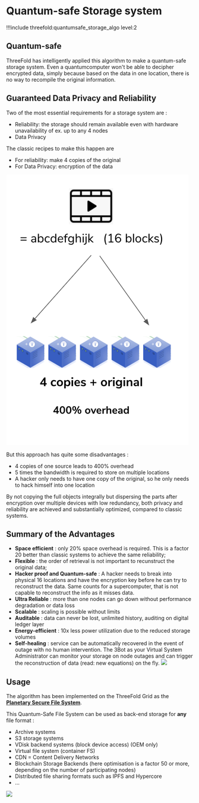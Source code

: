 # Quantum-safe Storage system

!!!include threefold:quantumsafe_storage_algo level:2

## Quantum-safe 

ThreeFold has intelligently applied this algorithm to make a quantum-safe storage system. Even a quantumcomputer won't be able to decipher encrypted data, simply because based on the data in one location, there is no way to recompile the original information. 

## Guaranteed Data Privacy and Reliability 

Two of the most essential requirements for a storage system are : 
- Reliability: the storage should remain available even with hardware unavailability of ex. up to any 4 nodes
- Data Privacy

The classic recipes to make this happen are
- For reliability: make 4 copies of the original
- For Data Privacy: encryption of the data

![](img/archi_storage_oldschool.png)

But this approach has quite some disadvantages :
- 4 copies of one source leads to 400% overhead 
- 5 times the bandwidth is required to store on multiple locations
- A hacker only needs to have one copy of the original, so he only needs to hack himself into one location

By not copying the full objects integrally but dispersing the parts after encryption over multiple devices with low redundancy, both privacy and reliability are achieved and substantially optimized, compared to classic systems.  

## Summary of the Advantages

- **Space efficient** : only 20% space overhead is required. This is a factor 20 better than classic systems to achieve the same reliability; 
- **Flexible** : the order of retrieval is not important to recunstruct the original data;
- **Hacker proof and Quantum-safe** : A hacker needs to break into physical 16 locations and have the encryption key before he can try to reconstruct the data. Same counts for a supercomputer, that is not capable to reconstruct the info as it misses data. 
- **Ultra Reliable** : more than one nodes can go down without performance degradation or data loss
- **Scalable** : scaling is possible without limits
- **Auditable** : data can never be lost, unlimited history, auditing on digital ledger layer
- **Energy-efficient** : 10x less power utilization due to the reduced storage volumes
- **Self-healing** : service can be automatically recovered in the event of outage with no human intervention. The 3Bot as your Virtual System Administrator can monitor your storage on node outages and can trigger the reconstruction of data (read: new equations) on the fly. 
![](img/archi_zstor_selfhealing.png)

## Usage

The algorithm has been implemented on the ThreeFold Grid as the [**Planetary Secure File System**](cloud:threefold_filesystem).

This Quantum-Safe File System can be used as back-end storage for **any** file format : 

- Archive systems
- S3 storage systems
- VDisk backend systems (block device access) (OEM only)
- Virtual file system (container FS)
- CDN = Content Delivery Networks
- Blockchain Storage Backends (here optimisation is a factor 50 or more, depending on the number of participating nodes)
- Distributed file sharing formats such as IPFS and Hypercore
- ...

![](img/archi_zstor_scales.png)